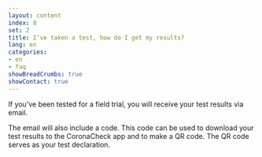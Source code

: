 ```yaml
---
layout: content
index: 8
set: 2
title: I’ve taken a test, how do I get my results? 
lang: en
categories:
- en
- faq
showBreadCrumbs: true
showContact: true
---
```

If you’ve been tested for a field trial, you will receive your test results via email. 

The email will also include a code. This code can be used to download your test results to the CoronaCheck app and to make a QR code. The QR code serves as your test declaration.  
